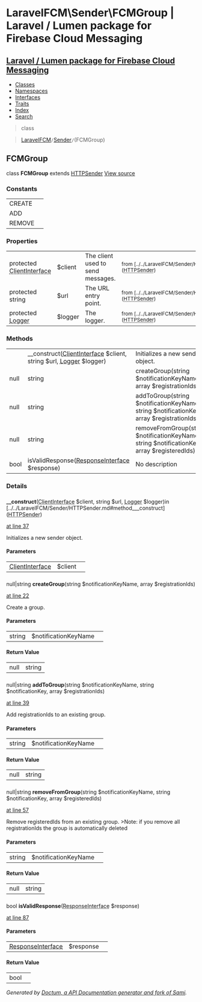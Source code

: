 # LaravelFCM\Sender\FCMGroup | Laravel / Lumen package for Firebase Cloud Messaging    

## [Laravel / Lumen package for Firebase Cloud Messaging](../../index.md)

- [Classes](../../classes.md)
- [Namespaces](../../namespaces.md)
- [Interfaces](../../interfaces.md)
- [Traits](../../traits.md)
- [Index](../../doc-index.md)
- [Search](../../search.md)

>class

>    [LaravelFCM](../../LaravelFCM.md)` / `[Sender](../../LaravelFCM/Sender.md)` / `(FCMGroup)
## FCMGroup

class **FCMGroup**        extends [<abbr title="LaravelFCM\Sender\HTTPSender">HTTPSender</abbr>](../../LaravelFCM/Sender/HTTPSender.md) [View source](https://github.com/code-lts/Laravel-FCM/blob/main/src/Sender/FCMGroup.php)






### Constants

|   |   |
|---|---|
|CREATE||
|ADD||
|REMOVE||

### Properties

|   |   |   |   |
|---|---|---|---|
|<a name="property_client"></a>protected <abbr title="GuzzleHttp\ClientInterface">ClientInterface</abbr>|$client|The client used to send messages.|<small>from&nbsp;[../../LaravelFCM/Sender/HTTPSender.md#property_client](<abbr title="LaravelFCM\Sender\HTTPSender">HTTPSender</abbr>)</small>|
|<a name="property_url"></a>protected string|$url|The URL entry point.|<small>from&nbsp;[../../LaravelFCM/Sender/HTTPSender.md#property_url](<abbr title="LaravelFCM\Sender\HTTPSender">HTTPSender</abbr>)</small>|
|<a name="property_logger"></a>protected <abbr title="Monolog\Logger">Logger</abbr>|$logger|The logger.|<small>from&nbsp;[../../LaravelFCM/Sender/HTTPSender.md#property_logger](<abbr title="LaravelFCM\Sender\HTTPSender">HTTPSender</abbr>)</small>|
### Methods

|   |   |   |   |
|---|---|---|---|
||<a name="#method___construct"></a>__construct(<abbr title="GuzzleHttp\ClientInterface">ClientInterface</abbr> $client, string $url, <abbr title="Monolog\Logger">Logger</abbr> $logger)|Initializes a new sender object.|from&nbsp;[../../LaravelFCM/Sender/HTTPSender.md#method___construct](<abbr title="LaravelFCM\Sender\HTTPSender">HTTPSender</abbr>)|
|null|string|<a name="#method_createGroup"></a>createGroup(string $notificationKeyName, array $registrationIds)|Create a group.||
|null|string|<a name="#method_addToGroup"></a>addToGroup(string $notificationKeyName, string $notificationKey, array $registrationIds)|Add registrationIds to an existing group.||
|null|string|<a name="#method_removeFromGroup"></a>removeFromGroup(string $notificationKeyName, string $notificationKey, array $registeredIds)|Remove registeredIds from an existing group.||
|bool|<a name="#method_isValidResponse"></a>isValidResponse(<abbr title="Psr\Http\Message\ResponseInterface">ResponseInterface</abbr> $response)|No description||


### Details
<a name id="method___construct"></a>

### 
  **__construct**(<abbr title="GuzzleHttp\ClientInterface">ClientInterface</abbr> $client, string $url, <abbr title="Monolog\Logger">Logger</abbr> $logger)in [../../LaravelFCM/Sender/HTTPSender.md#method___construct](<abbr title="LaravelFCM\Sender\HTTPSender">HTTPSender</abbr>)

[at line 37](https://github.com/code-lts/Laravel-FCM/blob/main/src/Sender/HTTPSender.php#L37)

Initializes a new sender object.        

#### Parameters

|   |   |   |
|---|---|---|
|<abbr title="GuzzleHttp\ClientInterface">ClientInterface</abbr>|$client||string|$url||<abbr title="Monolog\Logger">Logger</abbr>|$logger|
<a name id="method_createGroup"></a>

### 
 null|string **createGroup**(string $notificationKeyName, array $registrationIds)

[at line 22](https://github.com/code-lts/Laravel-FCM/blob/main/src/Sender/FCMGroup.php#L22)

Create a group.        

#### Parameters

|   |   |   |
|---|---|---|
|string|$notificationKeyName||array|$registrationIds|

#### Return Value

|   |   |
|---|---|
|null|string|notification_key

<a name id="method_addToGroup"></a>

### 
 null|string **addToGroup**(string $notificationKeyName, string $notificationKey, array $registrationIds)

[at line 39](https://github.com/code-lts/Laravel-FCM/blob/main/src/Sender/FCMGroup.php#L39)

Add registrationIds to an existing group.        

#### Parameters

|   |   |   |
|---|---|---|
|string|$notificationKeyName||string|$notificationKey||array|$registrationIds|registrationIds to add

#### Return Value

|   |   |
|---|---|
|null|string|notification_key

<a name id="method_removeFromGroup"></a>

### 
 null|string **removeFromGroup**(string $notificationKeyName, string $notificationKey, array $registeredIds)

[at line 57](https://github.com/code-lts/Laravel-FCM/blob/main/src/Sender/FCMGroup.php#L57)

Remove registeredIds from an existing group.        >Note: if you remove all registrationIds the group is automatically deleted

#### Parameters

|   |   |   |
|---|---|---|
|string|$notificationKeyName||string|$notificationKey||array|$registeredIds|registrationIds to remove

#### Return Value

|   |   |
|---|---|
|null|string|notification_key

<a name id="method_isValidResponse"></a>

### 
 bool **isValidResponse**(<abbr title="Psr\Http\Message\ResponseInterface">ResponseInterface</abbr> $response)

[at line 87](https://github.com/code-lts/Laravel-FCM/blob/main/src/Sender/FCMGroup.php#L87)



#### Parameters

|   |   |   |
|---|---|---|
|<abbr title="Psr\Http\Message\ResponseInterface">ResponseInterface</abbr>|$response|

#### Return Value

|   |   |
|---|---|
|bool|

_Generated by [Doctum, a API Documentation generator and fork of Sami](https://github.com/code-lts/doctum)._